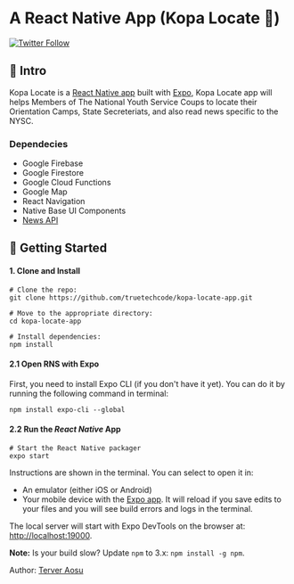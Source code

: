 # A React Native App (Kopa Locate 🚀)

[![Twitter Follow](https://img.shields.io/twitter/follow/truetech_code.svg?style=social)](https://twitter.com/truetech_code)

## 👋 Intro

Kopa Locate is a [React Native app](https://facebook.github.io/react-native/) built with [Expo](https://github.com/expo/expo), Kopa Locate app will helps Members of The National Youth Service Coups to locate their Orientation Camps, State Secreteriats, and also read news specific to the NYSC.

### Dependecies

- Google Firebase
- Google Firestore
- Google Cloud Functions
- Google Map
- React Navigation
- Native Base UI Components
- [News API](newsapi.org)

## 🚀 Getting Started

#### 1. Clone and Install

```
# Clone the repo:
git clone https://github.com/truetechcode/kopa-locate-app.git

# Move to the appropriate directory:
cd kopa-locate-app

# Install dependencies:
npm install
```

#### 2.1 Open RNS with Expo

First, you need to install Expo CLI (if you don't have it yet). You can do it by running the following command in terminal:

```
npm install expo-cli --global
```

#### 2.2 Run the _React Native_ App

```
# Start the React Native packager
expo start
```

Instructions are shown in the terminal. You can select to open it in:

- An emulator (either iOS or Android)
- Your mobile device with the [Expo app](https://expo.io/). It will reload if you save edits to your files and you will see build errors and logs in the terminal.

The local server will start with Expo DevTools on the browser at:
[http://localhost:19000](http://localhost:19000).

**Note:** Is your build slow? Update `npm` to 3.x: `npm install -g npm`.

Author: <a href="http://www.twitter.com/truetech_code">Terver Aosu</a>
